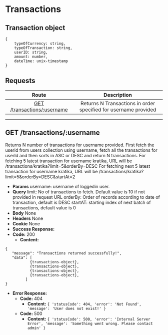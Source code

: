 # Transactions

## Transaction object

```
{   
    typeOfCurrency: string,
    typeOfTransaction: string,
    userID: string,
    amount: number,
    dateTime: unix-timestamp
}
```

## **Requests**

|               Route                |           Description           |
| :--------------------------------: | :-----------------------------: |
|      [GET /transactions/:username](#fetch)      | Returns N Transactions in order specified for username provided|
----
## **GET /transactions/:username**

Returns N number of transactions for username provided. 
First fetch the userid from users collection using username, fetch all the transactions for userId and then sorts in ASC or DESC and return N transactions.
For fetching 5 latest transaction for username kratika, URL will be
/transactions/kratika?limit=5&orderBy=DESC
For fetching next 5 latest transaction for username kratika, URL will be
/transactions/kratika?limit=5&orderBy=DESC&startAt=2

- **Params**
  username: username of loggedin user.
- **Query**
  limit: No of transactions to fetch. Default value is 10 if not provided in request URL
  orderBy: Order of records according to date of transaction, default is DESC
  startAT: starting index of next batch of transactions, default value is 0
- **Body**
  None
- **Headers** 
  None
- **Cookie**
  None
- **Success Response:**
- **Code:** 200
  - **Content:**

```
{
   "message": "Transactions returned successfully!",
   "data": [
           {transactions-object},
           {transactions-object},
           {transactions-object},
           {transactions-object},
         ]
}
```

- **Error Response:**
  - **Code:** 404
    - **Content:** `{ 'statusCode': 404, 'error': 'Not Found', 'message': 'User does not exist!' }`
  - **Code:** 500
    - **Content:** `{ 'statusCode': 500, 'error': 'Internal Server Error', 'message': 'Something went wrong. Please contact admin' }`
